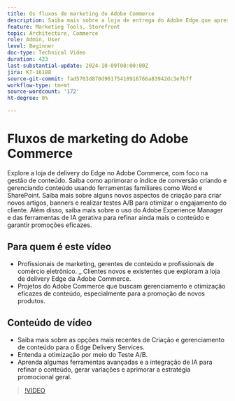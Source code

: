 ```yaml
---
title: Os fluxos de marketing do Adobe Commerce
description: Saiba mais sobre a loja de entrega do Adobe Edge que apresenta a gestão de conteúdo ajudando no fluxo de marketing.
feature: Marketing Tools, Storefront
topic: Architecture, Commerce
role: Admin, User
level: Beginner
doc-type: Technical Video
duration: 423
last-substantial-update: 2024-10-09T00:00:00Z
jira: KT-16188
source-git-commit: fad5703d870d90175418916766a83942dc3e7b7f
workflow-type: tm+mt
source-wordcount: '172'
ht-degree: 0%

---
```



# Fluxos de marketing do Adobe Commerce

Explore a loja de delivery do Edge no Adobe Commerce, com foco na gestão de conteúdo. Saiba como aprimorar o índice de conversão criando e gerenciando conteúdo usando ferramentas familiares como Word e SharePoint. Saiba mais sobre alguns novos aspectos de criação para criar novos artigos, banners e realizar testes A/B para otimizar o engajamento do cliente. Além disso, saiba mais sobre o uso do Adobe Experience Manager e das ferramentas de IA gerativa para refinar ainda mais o conteúdo e garantir promoções eficazes.

## Para quem é este vídeo

- Profissionais de marketing, gerentes de conteúdo e profissionais de comércio eletrônico.
_ Clientes novos e existentes que exploram a loja de delivery Edge da Adobe Commerce.
- Projetos do Adobe Commerce que buscam gerenciamento e otimização eficazes de conteúdo, especialmente para a promoção de novos produtos.

## Conteúdo de vídeo

- Saiba mais sobre as opções mais recentes de Criação e gerenciamento de conteúdo para o Edge Delivery Services.
- Entenda a otimização por meio do Teste A/B.
- Aprenda algumas ferramentas avançadas e a integração de IA para refinar o conteúdo, gerar variações e aprimorar a estratégia promocional geral.

>[!VIDEO](https://video.tv.adobe.com/v/3433527?learn=on)
